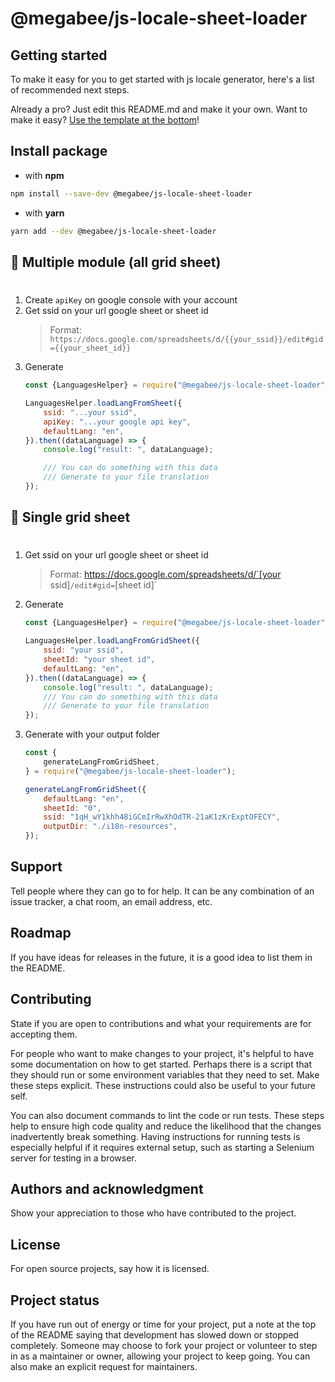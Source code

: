 # @megabee/js-locale-sheet-loader

## Getting started

To make it easy for you to get started with js locale generator, here's a list of recommended next steps.

Already a pro? Just edit this README.md and make it your own. Want to make it easy? [Use the template at the bottom](#editing-this-readme)!

## Install package

- with **npm**

```sh
npm install --save-dev @megabee/js-locale-sheet-loader
```

- with **yarn**

```sh
yarn add --dev @megabee/js-locale-sheet-loader
```

## 🔱 Multiple module (all grid sheet)
#

1. Create `apiKey` on google console with your account
2. Get ssid on your url google sheet or sheet id
    > Format: `https://docs.google.com/spreadsheets/d/{{your_ssid}}/edit#gid={{your_sheet_id}}`
3. Generate
    ```javascript
    const {LanguagesHelper} = require("@megabee/js-locale-sheet-loader");

    LanguagesHelper.loadLangFromSheet({
        ssid: "...your ssid",
        apiKey: "...your google api key",
        defaultLang: "en",
    }).then((dataLanguage) => {
        console.log("result: ", dataLanguage);

        /// You can do something with this data
        /// Generate to your file translation
    });
    ```

## 🔱 Single grid sheet
#

1. Get ssid on your url google sheet or sheet id
    > Format: https://docs.google.com/spreadsheets/d/`[your ssid]`/edit#gid=`[sheet id]`
3. Generate
    ```javascript
    const {LanguagesHelper} = require("@megabee/js-locale-sheet-loader");

    LanguagesHelper.loadLangFromGridSheet({
        ssid: "your ssid",
        sheetId: "your sheet id",
        defaultLang: "en",
    }).then((dataLanguage) => {
        console.log("result: ", dataLanguage);
        /// You can do something with this data
        /// Generate to your file translation
    });
    ```
4. Generate with your output folder
    ```javascript
    const {
        generateLangFromGridSheet,
    } = require("@megabee/js-locale-sheet-loader");

    generateLangFromGridSheet({
        defaultLang: "en",
        sheetId: "0",
        ssid: "1qH_wY1khh48iGCmIrRwXhOdTR-21aK1zKrExptOFECY",
        outputDir: "./i18n-resources",
    });
    ```

## Support
Tell people where they can go to for help. It can be any combination of an issue tracker, a chat room, an email address, etc.

## Roadmap
If you have ideas for releases in the future, it is a good idea to list them in the README.

## Contributing
State if you are open to contributions and what your requirements are for accepting them.

For people who want to make changes to your project, it's helpful to have some documentation on how to get started. Perhaps there is a script that they should run or some environment variables that they need to set. Make these steps explicit. These instructions could also be useful to your future self.

You can also document commands to lint the code or run tests. These steps help to ensure high code quality and reduce the likelihood that the changes inadvertently break something. Having instructions for running tests is especially helpful if it requires external setup, such as starting a Selenium server for testing in a browser.

## Authors and acknowledgment
Show your appreciation to those who have contributed to the project.

## License
For open source projects, say how it is licensed.

## Project status
If you have run out of energy or time for your project, put a note at the top of the README saying that development has slowed down or stopped completely. Someone may choose to fork your project or volunteer to step in as a maintainer or owner, allowing your project to keep going. You can also make an explicit request for maintainers.

